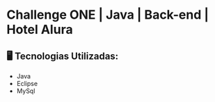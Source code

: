 # Challenge ONE | Java | Back-end | Hotel Alura

## 🖥️ Tecnologias Utilizadas:

- Java
- Eclipse
- MySql
